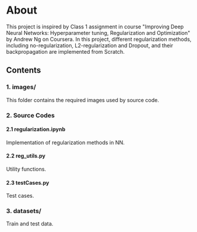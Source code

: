 
About
=======
This project is inspired by Class 1 assignment in course "Improving Deep Neural Networks: Hyperparameter tuning, Regularization and Optimization" by Andrew Ng
on Coursera. In this project, different regularization methods, including no-regularization, L2-regularization and Dropout, and their backpropagation are
implemented from Scratch. 

Contents
----------

### 1. images/
This folder contains the required images used by source code. 

### 2. Source Codes

#### 2.1 regularization.ipynb
Implementation of regularization methods in NN.
 
#### 2.2 reg_utils.py
Utility functions.

#### 2.3 testCases.py
Test cases.

### 3. datasets/
Train and test data. 

